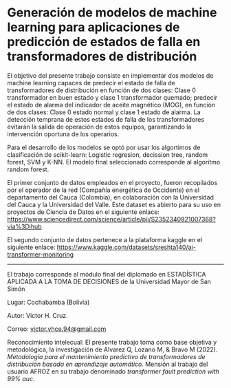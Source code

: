 # Generación de modelos de machine learning para aplicaciones de predicción de estados de falla en transformadores de distribución

El objetivo del presente trabajo consiste en implementar dos modelos de machine learning capaces de predecir el estado de falla de transformadores de distribución en función de dos clases: Clase 0 transformador en buen estado y clase 1 transformador quemado; predecir el estado de alarma del indicador de aceite magnético (MOG), en función de dos clases: Clase 0 estado normal y clase 1 estado de alarma. La detección temprana de estos estados de falla de los transformadores evitarán la salida de operación de estos equipos, garantizando la intervención oportuna de los operarios.  

Para el desarrollo de los modelos se optó por usar los algortimos de clasificación de scikit-learn: Logistic regresion, decission tree, random forest, SVM y K-NN. El modelo final seleccionado corresponde al algoritmo random forest.

El primer conjunto de datos empleados en el proyecto, fueron recopilados por el operador de la red (Compañía energética de Occidente) en el departamento del Cauca (Colombia), en colaboración con la Universidad del Cauca y la Universidad del Valle. Este dataset es abierto para su uso en proyectos de Ciencia de Datos en el siguiente enlace: https://www.sciencedirect.com/science/article/pii/S2352340921007368?via%3Dihub

El segundo conjunto de datos pertenece a la plataforma kaggle en el siguiente enlace: https://www.kaggle.com/datasets/sreshta140/ai-transformer-monitoring 

______

El trabajo corresponde al módulo final del diplomado en ESTADÍSTICA APLICADA A LA TOMA DE DECISIONES de la Universidad Mayor de San Simón 

Lugar: Cochabamba (Bolivia)

Autor: Victor H. Cruz.

Correo: victor.vhce.94@gmail.com

Reconocimiento intelecual: El presente trabajo toma como base objetiva y metodológica, la investigación de Alvarez Q, Lozano M, & Bravo M (2022). *Metodología para el mantenimiento predictivo de transformadores de distribución basada en aprendizaje automático*. Mensión al trabajo del usuario AFROZ en su trabajo denominado *transformer fault prediction with 99% auc*. 

